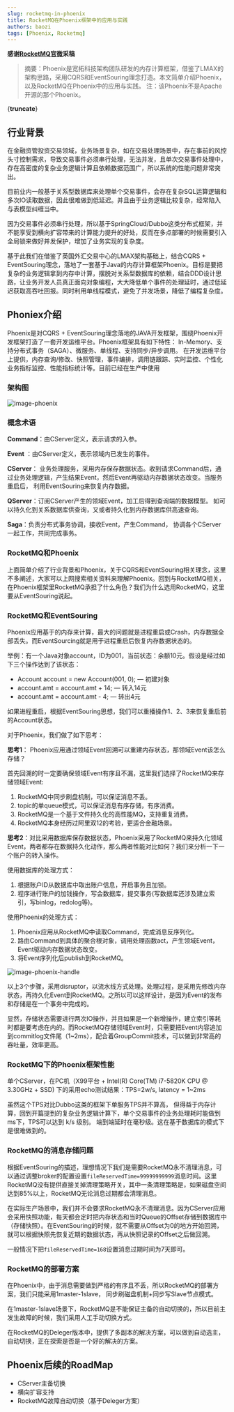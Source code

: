 ```yaml
---
slug: rocketmq-in-phoenix
title: RocketMQ在Phoenix框架中的应用与实践
authors: baozi
tags: [Phoenix, Rocketmq]
---
```


**感谢[RocketMQ官微](https://mp.weixin.qq.com/s?__biz=MzIxODM2NTQ3OQ==&mid=2247484214&idx=1&sn=d17f889cd8ddefe65fb4dae8e95c1354&chksm=97eae87ea09d6168a3a13ea4266e2c0a9cbf0c4d2d67cb16a83a822e9f6b8f8281be1c23ff8c&scene=27#wechat_redirect)采稿**

> 摘要：Phoenix是宽拓科技架构团队研发的内存计算框架，借鉴了LMAX的架构思路，采用CQRS和EventSouring理念打造。本文简单介绍Phoenix，以及RocketMQ在Phoenix中的应用与实践。 注：该Phoenix不是Apache开源的那个Phoenix。

\{**truncate**\}

## 行业背景
在金融资管投资交易领域，业务场景复杂，如在交易处理场景中，存在事前的风控头寸控制需求，导致交易事件必须串行处理，无法并发，且单次交易事件处理中，存在高密度的复杂业务逻辑计算且依赖数据范围广，所以系统的性能问题非常突出。

目前业内一般基于关系型数据库来处理单个交易事件，会存在复杂SQL运算逻辑和多次IO读取数据，因此很难做到低延迟。并且由于业务逻辑比较复杂，经常陷入与表模型纠缠当中。

因为交易事件必须串行处理，所以基于SpringCloud/Dubbo这类分布式框架，并不能享受到横向扩容带来的计算能力提升的好处，反而在多点部署的时候需要引入全局锁来做好并发保护，增加了业务实现的复杂度。

基于此我们在借鉴了英国外汇交易中心的LMAX架构基础上，结合CQRS + EventSouring理念，落地了一套基于Java的内存计算框架Phoenix。目标是要把复杂的业务逻辑拿到内存中计算，摆脱对关系型数据库的依赖，结合DDD设计思路，让业务开发人员真正面向对象编程，大大降低单个事件的处理延时，通过低延迟获取高吞吐回报。同时利用单线程模式，避免了并发场景，降低了编程复杂度。


## Phoniex介绍
Phoenix是对CQRS + EventSouring理念落地的JAVA开发框架，围绕Phoenix开发框架打造了一套开发运维平台。Phoenix框架具有如下特性： ln-Memory、支持分布式事务（SAGA）、微服务、单线程、支持同步/异步调用。 在开发运维平台上提供，内存查询/修改、快照管理，事件编排，调用链跟踪、实时监控、个性化业务指标监控、性能指标统计等。目前已经在生产中使用


### 架构图

![image-phoenix](./images/jiagou.jpg)

### 概念术语

**Command**：由CServer定义，表示请求的入参。

**Event** ：由CServer定义，表示领域内已发生的事件。

**CServer**： 业务处理服务，采用内存保存数据状态。收到请求Command后，通过业务处理逻辑，产⽣结果Event，然后Event再驱动内存数据状态改变。当服务重启后， 利用EventSouring来恢复内存数据。

**QServer**：订阅CServer产生的领域Event，加工后得到查询端的数据模型。 如可以持久化到关系数据库供查询，又或者持久化到内存数据库供高速查询。

**Saga**：负责分布式事务协调，接收Event，产生Command， 协调各个CServer一起工作，共同完成事务。

### RocketMQ和Phoenix

​上面简单介绍了行业背景和Phoenix，关于CQRS和EventSouring相关理念，这里不多阐述，大家可以上网搜索相关资料来理解Phoenix。回到与RocketMQ相关，在Phoenix框架里RocketMQ承担了什么角色？我们为什么选用RocketMQ，这里要从EventSouring说起。

### RocketMQ和EventSouring
​Phoenix应用基于的内存来计算，最大的问题就是进程重启或Crash，内存数据全部丢失。而EventSourcing就是用于进程重启后恢复内存数据状态的。

​举例：有一个Java对象account，ID为001，当前状态：余额10元。假设是经过如下三个操作达到了该状态：

- Account account = new Account(001, 0);  — 初建对象
- account.amt = account.amt + 14; — 转入14元
- account.amt = account.amt - 4; — 转出4元

如果进程重启，根据EventSouring思想，我们可以重播操作1、2、3来恢复重启前的Account状态。

对于Phoenix，我们做了如下思考：

**思考1**： Phoenix应用通过领域Event回溯可以重建内存状态，那领域Event该怎么存储？

首先回溯的时一定要确保领域Event有序且不漏，这里我们选择了RocketMQ来存储领域Event:
1. RocketMQ中同步刷盘机制，可以保证消息不丢。
2. topic的单queue模式，可以保证消息有序存储，有序消费。
3. RocketMQ是一个基于文件持久化的高性能MQ，支持重复消费。
4. RocketMQ本身经历过阿里双12的考验，更适合金融场景。

**思考2**：对比采用数据库保存数据状态，Phoenix采用了RocketMQ来持久化领域Event，两者都存在数据持久化动作，那么两者性能对比如何？我们来分析一下一个账户的转入操作。

使用数据库的处理方式：
1. 根据账户ID从数据库中取出账户信息，开启事务且加锁。
2. 程序进行账户的加钱操作，写会数据库，提交事务(写数据库还涉及建立索引，写binlog，redolog等)。

使用Phoenix的处理方式：
1. Phoenix应用从RocketMQ中读取Command，完成消息反序列化。
2. 路由Command到具体的聚合根对象，调用处理函数act，产生领域Event，Event驱动内存数据状态改变。
3. 将Event序列化后publish到RocketMQ。

![image-phoenix-handle](./images/phoenix-handle.jpg)

​以上3个步骤，采用disruptor，以流水线方式处理。处理过程，是采用先修改内存状态，再持久化Event到RocketMQ。之所以可以这样设计，是因为Event的发布和存储是在一个事务中完成的。

​显然，存储状态需要进行两次IO操作，并且如果是一个新增操作，建立索引等耗时都是要考虑在内的。而RocketMQ存储领域Event时，只需要把Event内容追加到commitlog文件尾（1~2ms），配合着GroupCommit技术，可以做到非常高的吞吐量，效率更高。

### RocketMQ下的Phoenix框架性能

​单个CServer，在PC机（X99平台 + Intel(R) Core(TM) i7-5820K CPU @ 3.30GHz + SSD) 下的采用echo测试结果：TPS=2w/s, latency = 1~2ms

​虽然这个TPS对比Dubbo这类的框架下单服务TPS并不算高， 但得益于内存计算，回到开篇提到的复杂业务逻辑计算下，单个交易事件的业务处理耗时能做到ms下，TPS可以达到 k/s 级别。 端到端延时在毫秒级。这在基于数据库的模式下是很难做到的。

### RocketMQ的消息存储问题
​根据EventSouring的描述，理想情况下我们是需要RocketMQ永不清理消息，可以通过调整broker的配置设置`fileReservedTime=99999999999`消息时间。这里RocketMQ没有提供直接关掉清理策略开关，其中一条清理策略是，如果磁盘空间达到85%以上，RocketMQ无论消息过期都会清理消息。

​在实际生产场景中，我们并不会要求RocketMQ永不清理消息。因为CServer应用会采用快照功能，每天都会定时把内存状态和当时Queue的Offset存储到数据库中（存储快照）。在EventSouring的时候，就不需要从Offset为0的地方开始回溯，就可以根据快照先恢复近期的数据状态，再从快照记录的Offset之后做回溯。

​一般情况下把`fileReservedTime=168`设置消息过期时间为7天即可。

### RocketMQ的部署方案
​在Phoenix中，由于消息需要做到严格的有序且不丢，所以RocketMQ的部署方案，我们只能采用1master-1slave， 同步刷磁盘机制+同步写Slave节点模式。 

​在1master-1slave场景下，RocketMQ是不能保证主备的自动切换的，所以目前主发生故障的时候，我们采用人工手动切换方式。

​在RocketMQ的Deleger版本中，提供了多副本的解决方案，可以做到自动选主，自动切换，正在探索是否是一个好的解决的方案。


## Phoenix后续的RoadMap

- CServer主备切换
- 横向扩容支持
- RocketMQ故障自动切换（基于Deleger方案）

